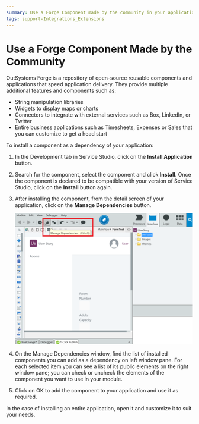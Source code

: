 ```yaml
---
summary: Use a Forge Component made by the community in your applications and accelerate your development process while adding functionality to your apps.
tags: support-Integrations_Extensions
---
```


# Use a Forge Component Made by the Community

OutSystems Forge is a repository of open-source reusable components and applications that speed application delivery. They provide multiple additional features and components such as:

* String manipulation libraries
* Widgets to display maps or charts
* Connectors to integrate with external services such as Box, LinkedIn, or Twitter
* Entire business applications such as Timesheets, Expenses or Sales that you can customize to get a head start

To install a component as a dependency of your application:

1. In the Development tab in Service Studio, click on the **Install Application** button.
1. Search for the component, select the component and click **Install**. Once the component is declared to be compatible with your version of Service Studio, click on the **Install** button again.
1. After installing the component, from the detail screen of your application, click on the **Manage Dependencies** button.

    ![](images/forge-component.png?width=750)

1. On the Manage Dependencies window, find the list of installed components you can add as a dependency on left window pane. For each selected item you can see a list of its public elements on the right window pane; you can check or uncheck the elements of the component you want to use in your module.

1. Click on OK to add the component to your application and use it as required.

In the case of installing an entire application, open it and customize it to suit your needs.
